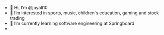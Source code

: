 - 👋 Hi, I’m @jpyall10
- 👀 I’m interested in sports, music, children's education, gaming and stock trading
- 🌱 I’m currently learning software engineering at Springboard
- 



<!---
jpyall10/jpyall10 is a ✨ special ✨ repository because its `README.md` (this file) appears on your GitHub profile.
You can click the Preview link to take a look at your changes.
--->
